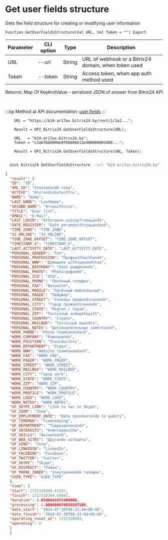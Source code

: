 ﻿---
sidebar_position: 7
---

# Get user fields structure
 Gets the field structure for creating or modifying user information



`Function GetUserFieldsStructure(Val URL, Val Token = "") Export`

  | Parameter | CLI option | Type | Description |
  |-|-|-|-|
  | URL | --url | String | URL of webhook or a Bitrix24 domain, when token used |
  | Token | --token | String | Access token, when app auth method used |

  
  Returns:  Map Of KeyAndValue - serialized JSON of answer from Bitrix24 API

<br/>

:::tip
Method at API documentation: [user.fields](https://dev.1c-bitrix.ru/rest_help/users/user_fields.php)
:::
<br/>


```bsl title="Code example"
    URL = "https://b24-ar17wx.bitrix24.by/rest/1/1o2...";

    Result = OPI_Bitrix24.GetUserFieldsStructure(URL);

    URL   = "b24-ar17wx.bitrix24.by";
    Token = "c3abf666006e9f06006b12e400000001000...";

    Result = OPI_Bitrix24.GetUserFieldsStructure(URL, Token);
```



```sh title="CLI command example"
    
  oint bitrix24 GetUserFieldsStructure --url "b24-ar17wx.bitrix24.by" --token "fe3fa966006e9f06006b12e400000001000..."

```

```json title="Result"
{
  "result": {
  "ID": "ID",
  "XML_ID": "Innotшнandй toод",
  "ACTIVE": "Аtoтandinbutwithть",
  "NAME": "Name",
  "LAST_NAME": "LastName",
  "SECOND_NAME": "Отчеwithтinо",
  "TITLE": "User list",
  "EMAIL": "E-Mail",
  "LAST_LOGIN": "Afterдняя аinторfromацandя",
  "DATE_REGISTER": "Date регandwithтрацandand",
  "TIME_ZONE": "TIME_ZONE",
  "IS_ONLINE": "IS_ONLINE",
  "TIME_ZONE_OFFSET": "TIME_ZONE_OFFSET",
  "TIMESTAMP_X": "TIMESTAMP_X",
  "LAST_ACTIVITY_DATE": "LAST_ACTIVITY_DATE",
  "PERSONAL_GENDER": "Toл",
  "PERSONAL_PROFESSION": "Профеwithwithandя",
  "PERSONAL_WWW": "Домашняя withтранandчtoа",
  "PERSONAL_BIRTHDAY": "Date рожденandя",
  "PERSONAL_PHOTO": "Photoграфandя",
  "PERSONAL_ICQ": "ICQ",
  "PERSONAL_PHONE": "Лandчный телефон",
  "PERSONAL_FAX": "Фаtowith",
  "PERSONAL_MOBILE": "Лandчный мобandльный",
  "PERSONAL_PAGER": "Пейджер",
  "PERSONAL_STREET": "Улandца прожandinанandя",
  "PERSONAL_CITY": "Город прожandinанandя",
  "PERSONAL_STATE": "Region / toрай",
  "PERSONAL_ZIP": "Toчтоinый andндеtowith",
  "PERSONAL_COUNTRY": "Страto",
  "PERSONAL_MAILBOX": "Toчтоinый ящandto",
  "PERSONAL_NOTES": "Доtoлнandтельные заметtoand",
  "WORK_PHONE": "Phone toомпанandand",
  "WORK_COMPANY": "Kомпанandя",
  "WORK_POSITION": "Shouldwithть",
  "WORK_DEPARTMENT": "Отдел",
  "WORK_WWW": "Website toомпанandand",
  "WORK_FAX": "WORK_FAX",
  "WORK_PAGER": "WORK_PAGER",
  "WORK_STREET": "WORK_STREET",
  "WORK_MAILBOX": "WORK_MAILBOX",
  "WORK_CITY": "Город work",
  "WORK_STATE": "WORK_STATE",
  "WORK_ZIP": "WORK_ZIP",
  "WORK_COUNTRY": "WORK_COUNTRY",
  "WORK_PROFILE": "WORK_PROFILE",
  "WORK_LOGO": "WORK_LOGO",
  "WORK_NOTES": "WORK_NOTES",
  "UF_SKYPE_LINK": "Link to чат in Skype",
  "UF_ZOOM": "Zoom",
  "UF_EMPLOYMENT_DATE": "Date прandнятandя to работу",
  "UF_TIMEMAN": "Timekeeping",
  "UF_DEPARTMENT": "Toдразделенandя",
  "UF_INTERESTS": "Andнтереwithы",
  "UF_SKILLS": "Nаinыtoand",
  "UF_WEB_SITES": "Другandе withайты",
  "UF_XING": "Xing",
  "UF_LINKEDIN": "LinkedIn",
  "UF_FACEBOOK": "Facebook",
  "UF_TWITTER": "Twitter",
  "UF_SKYPE": "Skype",
  "UF_DISTRICT": "Район",
  "UF_PHONE_INNER": "Inнутреннandй телефон",
  "USER_TYPE": "USER_TYPE"
  },
  "time": {
  "start": 1722328384.61197,
  "finish": 1722328384.64683,
  "duration": 0.0348641872406006,
  "processing": 0.000688076019287109,
  "date_start": "2024-07-30T08:33:04+00:00",
  "date_finish": "2024-07-30T08:33:04+00:00",
  "operating_reset_at": 1722328984,
  "operating": 0
  }
  }
```
